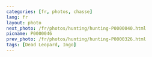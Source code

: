 ```yaml
---
categories: [fr, photos, chasse]
lang: fr
layout: photo
next_photo: /fr/photos/hunting/hunting-P0000040.html
picname: P0000046
prev_photo: /fr/photos/hunting/hunting-P0000326.html
tags: [Dead Leopard, Ingo]
---
```

